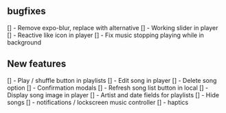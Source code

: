 ## bugfixes

[] - Remove expo-blur, replace with alternative
[] - Working slider in player
[] - Reactive like icon in player
[] - Fix music stopping playing while in background

## New features

[] - Play / shuffle button in playlists
[] - Edit song in player
[] - Delete song option
[] - Confirmation modals
[] - Refresh song list button in local
[] - Display song image in player
[] - Artist and date fields for playlists
[] - Hide songs
[] - notifications / lockscreen music controller
[] - haptics
